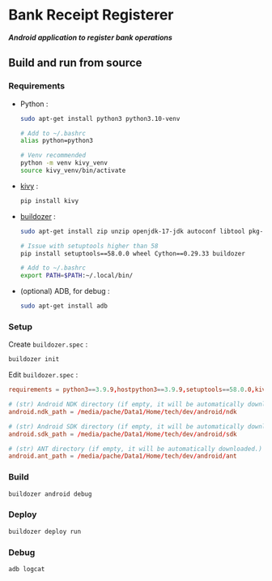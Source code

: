 # Bank Receipt Registerer

***Android application to register bank operations***

## Build and run from source

### Requirements

- Python :

  ```sh
  sudo apt-get install python3 python3.10-venv

  # Add to ~/.bashrc
  alias python=python3

  # Venv recommended
  python -m venv kivy_venv
  source kivy_venv/bin/activate
  ```

- [kivy](https://kivy.org/doc/stable/gettingstarted/installation.html) :

  ```sh
  pip install kivy
  ```

- [buildozer](https://buildozer.readthedocs.io/en/latest/installation.html) :

  ```sh
  sudo apt-get install zip unzip openjdk-17-jdk autoconf libtool pkg-config zlib1g-dev libncurses5-dev libncursesw5-dev libtinfo5 cmake libffi-dev libssl-dev

  # Issue with setuptools higher than 58
  pip install setuptools==58.0.0 wheel Cython==0.29.33 buildozer

  # Add to ~/.bashrc
  export PATH=$PATH:~/.local/bin/
  ```

- (optional) ADB, for debug :

  ```sh
  sudo apt-get install adb
  ```

### Setup

Create `buildozer.spec` :

  ```sh
  buildozer init
  ```

Edit `buildozer.spec` :

  ```conf
  requirements = python3==3.9.9,hostpython3==3.9.9,setuptools==58.0.0,kivy,android
  ```

  ```conf
  # (str) Android NDK directory (if empty, it will be automatically downloaded.)
  android.ndk_path = /media/pache/Data1/Home/tech/dev/android/ndk

  # (str) Android SDK directory (if empty, it will be automatically downloaded.)
  android.sdk_path = /media/pache/Data1/Home/tech/dev/android/sdk

  # (str) ANT directory (if empty, it will be automatically downloaded.)
  android.ant_path = /media/pache/Data1/Home/tech/dev/android/ant
  ```

### Build

```sh
buildozer android debug
```

### Deploy

```sh
buildozer deploy run
```

### Debug

```sh
adb logcat
```
